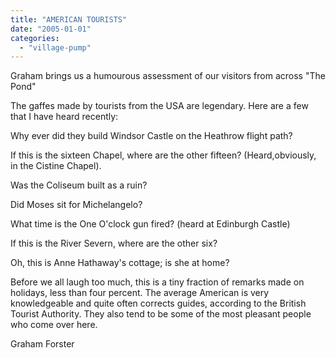```yaml
---
title: "AMERICAN TOURISTS"
date: "2005-01-01"
categories: 
  - "village-pump"
---
```


Graham brings us a humourous assessment of our visitors from across "The Pond"

The gaffes made by tourists from the USA are legendary. Here are a few that I have heard recently:

Why ever did they build Windsor Castle on the Heathrow flight path?

If this is the sixteen Chapel, where are the other fifteen? (Heard,obviously, in the Cistine Chapel).

Was the Coliseum built as a ruin?

Did Moses sit for Michelangelo?

What time is the One O'clock gun fired? (heard at Edinburgh Castle)

If this is the River Severn, where are the other six?

Oh, this is Anne Hathaway's cottage; is she at home?

Before we all laugh too much, this is a tiny fraction of remarks made on holidays, less than four percent. The average American is very knowledgeable and quite often corrects guides, according to the British Tourist Authority. They also tend to be some of the most pleasant people who come over here.

Graham Forster
